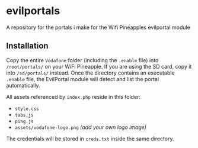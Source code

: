 # evilportals

A repository for the portals i make for the Wifi Pineapples evilportal module

## Installation

Copy the entire `Vodafone` folder (including the `.enable` file) into `/root/portals/` on your WiFi Pineapple. If you are using the SD card, copy it into `/sd/portals/` instead. Once the directory contains an executable `.enable` file, the EvilPortal module will detect and list the portal automatically.

All assets referenced by `index.php` reside in this folder:

- `style.css`
- `tabs.js`
- `ping.js`
- `assets/vodafone-logo.png` *(add your own logo image)*

The credentials will be stored in `creds.txt` inside the same directory.
